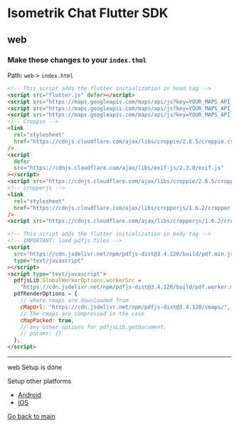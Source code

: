 # Isometrik Chat Flutter SDK

## web

### Make these changes to your `index.thml`

Path: `web` > `index.html`

```html
<!-- This script adds the flutter initialization in head tag -->
<script src="flutter.js" defer></script>
<script src="https://maps.googleapis.com/maps/api/js?key=YOUR_MAPS_API_KEY"></script>
<script src="https://maps.googleapis.com/maps/api/js?key=YOUR_MAPS_API_KEY&libraries=drawing"></script>
<script src="https://maps.googleapis.com/maps/api/js?key=YOUR_MAPS_API_KEY&libraries=drawing,visualization,places"></script>
<!-- Croppie -->
<link
  rel="stylesheet"
  href="https://cdnjs.cloudflare.com/ajax/libs/croppie/2.6.5/croppie.css"
/>
<script
  defer
  src="https://cdnjs.cloudflare.com/ajax/libs/exif-js/2.3.0/exif.js"
></script>
<script src="https://cdnjs.cloudflare.com/ajax/libs/croppie/2.6.5/croppie.min.js"></script>
<!-- cropperjs -->
<link
  rel="stylesheet"
  href="https://cdnjs.cloudflare.com/ajax/libs/cropperjs/1.6.2/cropper.css"
/>
<script src="https://cdnjs.cloudflare.com/ajax/libs/cropperjs/1.6.2/cropper.min.js"></script>
```

```html
<!-- This script adds the flutter initialization in body tag -->
<!-- IMPORTANT: load pdfjs files -->
<script
  src="https://cdn.jsdelivr.net/npm/pdfjs-dist@3.4.120/build/pdf.min.js"
  type="text/javascript"
></script>
<script type="text/javascript">
  pdfjsLib.GlobalWorkerOptions.workerSrc =
    "https://cdn.jsdelivr.net/npm/pdfjs-dist@3.4.120/build/pdf.worker.min.js";
  pdfRenderOptions = {
    // where cmaps are downloaded from
    cMapUrl: "https://cdn.jsdelivr.net/npm/pdfjs-dist@3.4.120/cmaps/",
    // The cmaps are compressed in the case
    cMapPacked: true,
    // any other options for pdfjsLib.getDocument.
    // params: {}
  };
</script>
```

---

web Setup is done

Setup other platforms

- [Android](./README_android.md)
- [iOS](./README_ios.md)

[Go back to main](./README.md)

```

```
